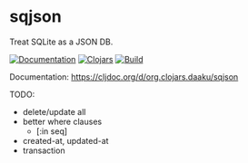sqjson
======

Treat SQLite as a JSON DB.

[![Documentation](https://cljdoc.org/badge/org.clojars.daaku/sqjson)](https://cljdoc.org/d/org.clojars.daaku/sqjson/CURRENT)
[![Clojars](https://img.shields.io/clojars/v/org.clojars.daaku/sqjson.svg)](https://clojars.org/org.clojars.daaku/sqjson)
[![Build](https://github.com/daaku/sqjson-clj/workflows/build/badge.svg)](https://github.com/daaku/sqjson-clj/actions?query=workflow%3Abuild)

Documentation: https://cljdoc.org/d/org.clojars.daaku/sqjson

TODO:
- delete/update all
- better where clauses
  - [:in seq]
- created-at, updated-at
- transaction
